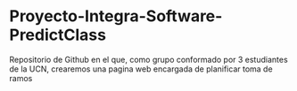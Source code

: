# Proyecto-Integra-Software-PredictClass
Repositorio de Github en el que, como grupo conformado por 3 estudiantes de la UCN, crearemos una pagina web encargada de planificar toma de ramos
